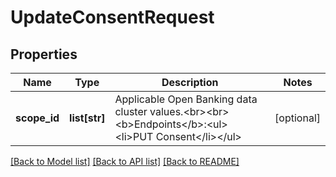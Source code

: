 # UpdateConsentRequest

## Properties
Name | Type | Description | Notes
------------ | ------------- | ------------- | -------------
**scope_id** | **list[str]** | Applicable Open Banking data cluster values.&lt;br&gt;&lt;br&gt;&lt;b&gt;Endpoints&lt;/b&gt;:&lt;ul&gt;&lt;li&gt;PUT Consent&lt;/li&gt;&lt;/ul&gt; | [optional] 

[[Back to Model list]](../README.md#documentation-for-models) [[Back to API list]](../README.md#documentation-for-api-endpoints) [[Back to README]](../README.md)


